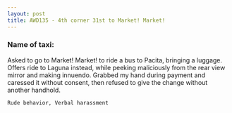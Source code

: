 ```yaml
---
layout: post
title: AWD135 - 4th corner 31st to Market! Market! 
---
```


### Name of taxi: 

Asked to go to Market! Market! to ride a bus to Pacita, bringing a luggage. Offers ride to Laguna instead, while peeking maliciously from the rear view mirror and making innuendo. Grabbed my hand during payment and caressed it without consent, then refused to give the change without another handhold. 

```Rude behavior, Verbal harassment```
